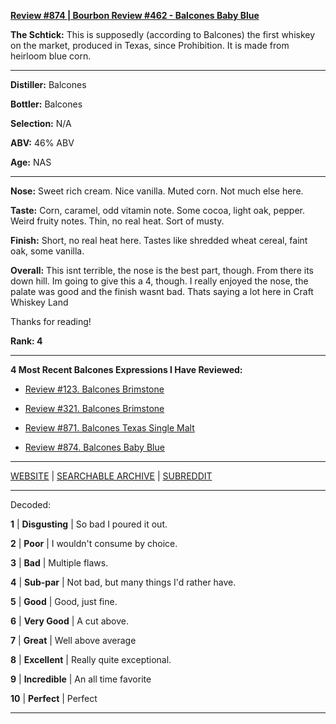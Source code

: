 
[**Review #874 | Bourbon Review #462 - Balcones Baby Blue**]( https://t8ke.review/review-874-balcones-baby-blue/)

**The Schtick:** This is supposedly (according to Balcones) the first whiskey on the market, produced in Texas, since Prohibition. It is made from heirloom blue corn. 

-----

**Distiller:** Balcones

**Bottler:** Balcones

**Selection:** N/A

**ABV:**  46% ABV

**Age:** NAS 

-----

**Nose:**  Sweet rich cream. Nice vanilla. Muted corn. Not much else here. 

**Taste:** Corn, caramel, odd vitamin note. Some cocoa, light oak, pepper. Weird fruity notes. Thin, no real heat. Sort of musty. 

**Finish:** Short, no real heat here. Tastes like shredded wheat cereal, faint oak, some vanilla. 

**Overall:** This isnt terrible, the nose is the best part, though. From there its down hill. Im going to give this a 4, though. I really enjoyed the nose, the palate was good and the finish wasnt bad. Thats saying a lot here in Craft Whiskey Land

Thanks for reading!

**Rank: 4**

----- 

**4 Most Recent Balcones Expressions I Have Reviewed:** 

- [Review #123. Balcones Brimstone]( https://t8ke.review/review-123-balcones-brimstone/) 

- [Review #321. Balcones Brimstone]( https://t8ke.review/review-321-balcones-brimstone/) 

- [Review #871. Balcones Texas Single Malt]( https://t8ke.review/review-871-balcones-texas-single-malt-whiskey/) 

- [Review #874. Balcones Baby Blue]( https://t8ke.review/review-874-balcones-baby-blue/) 

-----

[WEBSITE](https://t8ke.review) | [SEARCHABLE ARCHIVE](https://t8ke.review/review-archive/) | [SUBREDDIT](https://reddit.com/r/t8kereviews)

-----

Decoded:

**1** | **Disgusting** | So bad I poured it out.

**2** | **Poor** | I wouldn't consume by choice.

**3** | **Bad** | Multiple flaws.

**4** | **Sub-par** | Not bad, but many things I'd rather have.

**5** | **Good** | Good, just fine.

**6** | **Very Good** | A cut above.

**7** | **Great** | Well above average

**8** | **Excellent** | Really quite exceptional.

**9** | **Incredible** | An all time favorite

**10** | **Perfect** | Perfect

----


